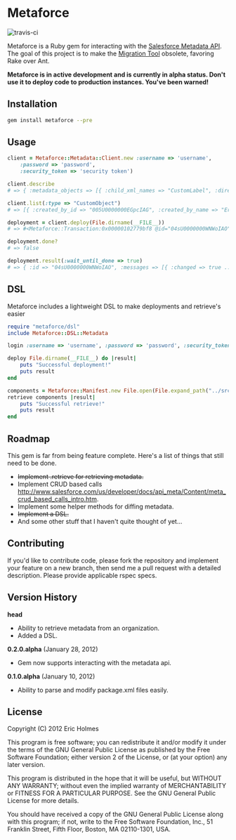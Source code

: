 # Metaforce
![travis-ci](https://secure.travis-ci.org/ejholmes/metaforce.png)

Metaforce is a Ruby gem for interacting with the [Salesforce Metadata API](http://www.salesforce.com/us/developer/docs/api_meta/index.htm).
The goal of this project is to make the [Migration Tool](http://www.salesforce.com/us/developer/docs/apexcode/Content/apex_deploying_ant.htm) obsolete, favoring Rake over Ant.

**Metaforce is in active development and is currently in alpha status. Don't use
it to deploy code to production instances. You've been warned!**

## Installation
```bash
gem install metaforce --pre
```

## Usage
``` ruby
client = Metaforce::Metadata::Client.new :username => 'username',
    :password => 'password',
    :security_token => 'security token')

client.describe
# => { :metadata_objects => [{ :child_xml_names => "CustomLabel", :directory_name => "labels" ... }

client.list(:type => "CustomObject")
# => [{ :created_by_id => "005U0000000EGpcIAG", :created_by_name => "Eric Holmes", ... }]

deployment = client.deploy(File.dirname(__FILE__))
# => #<Metaforce::Transaction:0x00000102779bf8 @id="04sU0000000WNWoIAO" @type=:deploy> 

deployment.done?
# => false

deployment.result(:wait_until_done => true)
# => { :id => "04sU0000000WNWoIAO", :messages => [{ :changed => true ... :success => true }
```

## DSL
Metaforce includes a lightweight DSL to make deployments and retrieve's easier

```ruby
require "metaforce/dsl"
include Metaforce::DSL::Metadata

login :username => 'username', :password => 'password', :security_token => 'security token'

deploy File.dirname(__FILE__) do |result|
    puts "Successful deployment!"
    puts result
end

components = Metaforce::Manifest.new File.open(File.expand_path("../src/package.xml", __FILE__)).read
retrieve components |result|
    puts "Successful retrieve!"
    puts result
end
```

## Roadmap
This gem is far from being feature complete. Here's a list of things that still
need to be done.

* <del>Implement .retrieve for retrieving metadata.</del>
* Implement CRUD based calls <http://www.salesforce.com/us/developer/docs/api_meta/Content/meta_crud_based_calls_intro.htm>.
* Implement some helper methods for diffing metadata.
* <del>Implement a DSL.</del>
* And some other stuff that I haven't quite thought of yet...

## Contributing
If you'd like to contribute code, please fork the repository and implement your
feature on a new branch, then send me a pull request with a detailed
description. Please provide applicable rspec specs.

## Version History
**head**

* Ability to retrieve metadata from an organization.
* Added a DSL.

**0.2.0.alpha** (January 28, 2012)

* Gem now supports interacting with the metadata api.

**0.1.0.alpha** (January 10, 2012)

* Ability to parse and modify package.xml files easily.

## License
Copyright (C) 2012  Eric Holmes

This program is free software; you can redistribute it and/or
modify it under the terms of the GNU General Public License
as published by the Free Software Foundation; either version 2
of the License, or (at your option) any later version.

This program is distributed in the hope that it will be useful,
but WITHOUT ANY WARRANTY; without even the implied warranty of
MERCHANTABILITY or FITNESS FOR A PARTICULAR PURPOSE.  See the
GNU General Public License for more details.

You should have received a copy of the GNU General Public License
along with this program; if not, write to the Free Software
Foundation, Inc., 51 Franklin Street, Fifth Floor, Boston, MA  02110-1301, USA.

